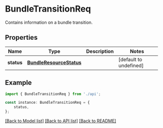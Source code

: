# BundleTransitionReq

Contains information on a bundle transition.

## Properties

Name | Type | Description | Notes
------------ | ------------- | ------------- | -------------
**status** | [**BundleResourceStatus**](BundleResourceStatus.md) |  | [default to undefined]

## Example

```typescript
import { BundleTransitionReq } from './api';

const instance: BundleTransitionReq = {
    status,
};
```

[[Back to Model list]](../README.md#documentation-for-models) [[Back to API list]](../README.md#documentation-for-api-endpoints) [[Back to README]](../README.md)
